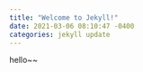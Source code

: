 ```yaml
---
title: "Welcome to Jekyll!"
date: 2021-03-06 08:10:47 -0400
categories: jekyll update
---
```

hello~~
